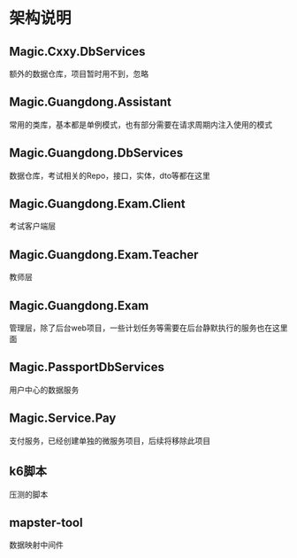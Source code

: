 # 架构说明

## Magic.Cxxy.DbServices
额外的数据仓库，项目暂时用不到，忽略

## Magic.Guangdong.Assistant
常用的类库，基本都是单例模式，也有部分需要在请求周期内注入使用的模式

## Magic.Guangdong.DbServices
数据仓库，考试相关的Repo，接口，实体，dto等都在这里

## Magic.Guangdong.Exam.Client
考试客户端层

## Magic.Guangdong.Exam.Teacher
教师层

## Magic.Guangdong.Exam
管理层，除了后台web项目，一些计划任务等需要在后台静默执行的服务也在这里面

## Magic.PassportDbServices
用户中心的数据服务

## Magic.Service.Pay
支付服务，已经创建单独的微服务项目，后续将移除此项目

## k6脚本
压测的脚本

## mapster-tool
数据映射中间件